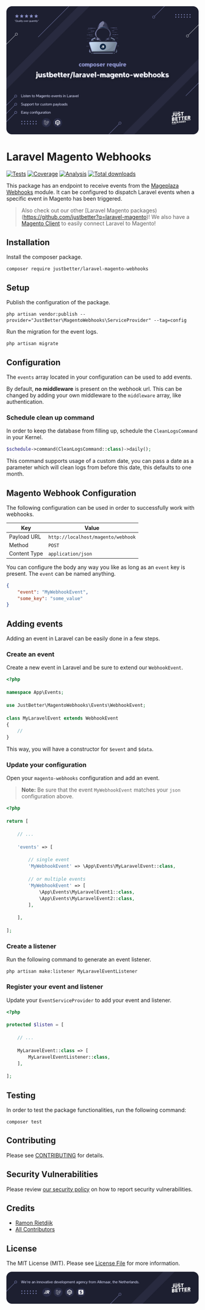 <a href="https://github.com/justbetter/laravel-magento-webhooks" title="JustBetter">
    <img src="art/banner.svg" alt="Banner">
</a>

# Laravel Magento Webhooks

<p>
    <a href="https://github.com/justbetter/laravel-magento-webhooks"><img src="https://img.shields.io/github/actions/workflow/status/justbetter/laravel-magento-webhooks/tests.yml?label=tests&style=flat" alt="Tests"></a>
    <a href="https://github.com/justbetter/laravel-magento-webhooks"><img src="https://img.shields.io/github/actions/workflow/status/justbetter/laravel-magento-webhooks/coverage.yml?label=coverage&style=flat" alt="Coverage"></a>
    <a href="https://github.com/justbetter/laravel-magento-webhooks"><img src="https://img.shields.io/github/actions/workflow/status/justbetter/laravel-magento-webhooks/analyse.yml?label=analysis&style=flat" alt="Analysis"></a>
    <a href="https://github.com/justbetter/laravel-magento-webhooks"><img src="https://img.shields.io/packagist/dt/justbetter/laravel-magento-webhooks?color=blue&style=flat" alt="Total downloads"></a>
</p>

This package has an endpoint to receive events from
the [Mageplaza Webhooks](https://github.com/mageplaza/magento-2-webhook) module. It can be configured to dispatch
Laravel events when a specific event in Magento has been triggered.

> Also check out our other [Laravel Magento packages)(https://github.com/justbetter?q=laravel-magento)!
> We also have a [Magento Client](https://github.com/justbetter/laravel-magento-client) to easily connect Laravel to Magento!

## Installation

Install the composer package.

```shell
composer require justbetter/laravel-magento-webhooks
```

## Setup

Publish the configuration of the package.

```shell
php artisan vendor:publish --provider="JustBetter\MagentoWebhooks\ServiceProvider" --tag=config
```

Run the migration for the event logs.

```shell
php artisan migrate
```

## Configuration

The `events` array located in your configuration can be used to add events.

By default, **no middleware** is present on the webhook url. This can be changed by adding your own middleware to
the `middleware` array, like authentication.

### Schedule clean up command

In order to keep the database from filling up, schedule the `CleanLogsCommand` in your Kernel.

```php
$schedule->command(CleanLogsCommand::class)->daily();
```

This command supports usage of a custom date, you can pass a date as a parameter which will clean logs from before this date, this defaults to one month.

## Magento Webhook Configuration

The following configuration can be used in order to successfully work with webhooks.

| Key            | Value                              |
|----------------|------------------------------------|
| Payload URL    | `http://localhost/magento/webhook` |
| Method         | `POST`                             |
| Content Type   | `application/json`                 |

You can configure the body any way you like as long as an `event` key is present. The `event` can be named anything.

```json
{
    "event": "MyWebhookEvent",
    "some_key": "some_value"
}
```

## Adding events

Adding an event in Laravel can be easily done in a few steps.

### Create an event

Create a new event in Laravel and be sure to extend our `WebhookEvent`.

```php
<?php

namespace App\Events;

use JustBetter\MagentoWebhooks\Events\WebhookEvent;

class MyLaravelEvent extends WebhookEvent
{
    //
}
```

This way, you will have a constructor for `$event` and `$data`.

### Update your configuration

Open your `magento-webhooks` configuration and add an event.

> **Note:** Be sure that the event `MyWebhookEvent` matches your `json` configuration above.

```php
<?php

return [

    // ...

    'events' => [

        // single event
        'MyWebhookEvent' => \App\Events\MyLaravelEvent::class,

        // or multiple events
        'MyWebhookEvent' => [
            \App\Events\MyLaravelEvent1::class,
            \App\Events\MyLaravelEvent2::class,
        ],

    ],

];
```

### Create a listener

Run the following command to generate an event listener.

```shell
php artisan make:listener MyLaravelEventListener
```

### Register your event and listener

Update your `EventServiceProvider` to add your event and listener.

```php
<?php

protected $listen = [

    // ...

    MyLaravelEvent::class => [
        MyLaravelEventListener::class,
    ],

];
```

## Testing

In order to test the package functionalities, run the following command:

```shell
composer test
```

## Contributing

Please see [CONTRIBUTING](.github/CONTRIBUTING.md) for details.

## Security Vulnerabilities

Please review [our security policy](../../security/policy) on how to report security vulnerabilities.

## Credits

- [Ramon Rietdijk](https://github.com/ramonrietdijk)
- [All Contributors](../../contributors)

## License

The MIT License (MIT). Please see [License File](LICENSE.md) for more information.

<a href="https://justbetter.nl" title="JustBetter">
    <img src="art/footer.svg" alt="JustBetter logo">
</a>

